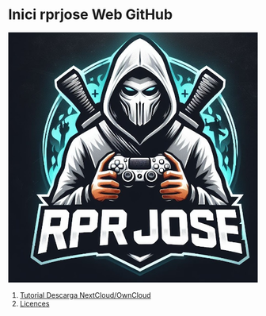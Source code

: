 # Inici rprjose Web GitHub
![Imatge de rprjose](Imagenes/rprjose.jpeg)

1. [Tutorial Descarga NextCloud/OwnCloud](Tutorial/readme.md)
3. [Licences](LICENSE)

